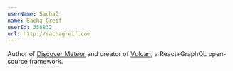 ```yaml
---
userName: SachaG
name: Sacha Greif
userId: 358832
url: http://sachagreif.com
---
```


Author of <a href="http://discovermeteor.com/">Discover Meteor</a> and creator of <a href="http://vulcanjs.org/">Vulcan</a>, a React+GraphQL open-source framework.
